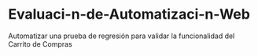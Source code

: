 # Evaluaci-n-de-Automatizaci-n-Web
Automatizar una prueba de regresión para validar la funcionalidad del Carrito de Compras 
